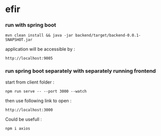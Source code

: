 # efir

### run with spring boot
```
mvn clean install && java -jar backend/target/backend-0.0.1-SNAPSHOT.jar
```
application will be accessible by :
```
http://localhost:9005
```

### run spring boot separately with separately running frontend
start from client folder :
```
npm run serve -- --port 3000 --watch
```
then use following link to open : 
```
http://localhost:3000
```
Could be usefull :
```
npm i axios
```
